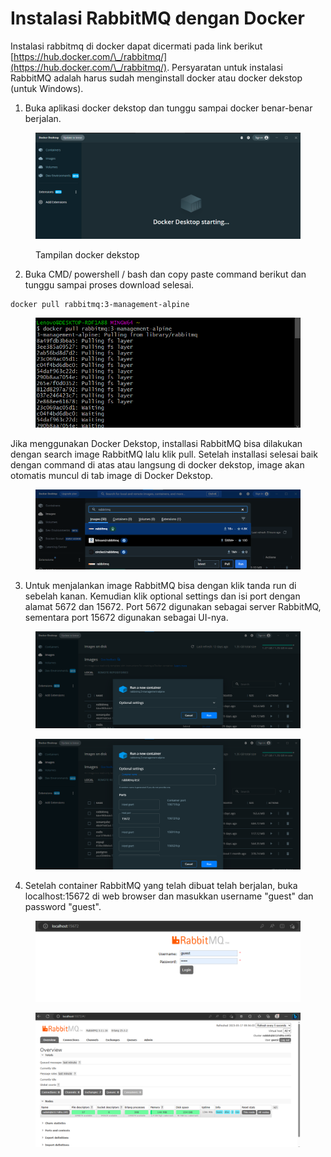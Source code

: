 # Instalasi RabbitMQ dengan Docker

Instalasi rabbitmq di docker dapat dicermati pada link berikut [https://hub.docker.com/\_/rabbitmq/](https://hub.docker.com/\_/rabbitmq/). Persyaratan untuk instalasi RabbitMQ adalah harus sudah menginstall docker atau docker dekstop (untuk Windows).

1. Buka aplikasi docker dekstop dan tunggu sampai docker benar-benar berjalan.

<figure><img src="../.gitbook/assets/d (1).png" alt=""><figcaption><p>Tampilan docker dekstop</p></figcaption></figure>

2. Buka CMD/ powershell / bash dan copy paste command berikut dan tunggu sampai proses download selesai.

```
docker pull rabbitmq:3-management-alpine
```

<figure><img src="../.gitbook/assets/r 1.png" alt=""><figcaption></figcaption></figure>

Jika menggunakan Docker Dekstop, installasi RabbitMQ bisa dilakukan dengan search image RabbitMQ lalu klik pull. Setelah installasi selesai baik dengan command di atas atau langsung di docker dekstop, image akan otomatis muncul di tab image di Docker Dekstop.

<figure><img src="../.gitbook/assets/rabbitmq.png" alt=""><figcaption></figcaption></figure>

3. Untuk menjalankan image RabbitMQ bisa dengan klik tanda run di sebelah kanan. Kemudian klik optional settings dan isi port dengan alamat 5672 dan 15672. Port 5672 digunakan sebagai server RabbitMQ, sementara port 15672 digunakan sebagai UI-nya.

<figure><img src="../.gitbook/assets/os.png" alt=""><figcaption></figcaption></figure>

<figure><img src="../.gitbook/assets/detail.png" alt=""><figcaption></figcaption></figure>

4. Setelah container RabbitMQ yang telah dibuat telah berjalan, buka localhost:15672 di web browser dan masukkan username "guest" dan password "guest".

<figure><img src="../.gitbook/assets/UI.png" alt=""><figcaption></figcaption></figure>

<figure><img src="../.gitbook/assets/rabbit.png" alt=""><figcaption></figcaption></figure>
